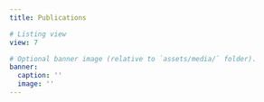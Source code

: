 ```yaml
---
title: Publications

# Listing view
view: 7

# Optional banner image (relative to `assets/media/` folder).
banner:
  caption: ''
  image: ''
---
```

